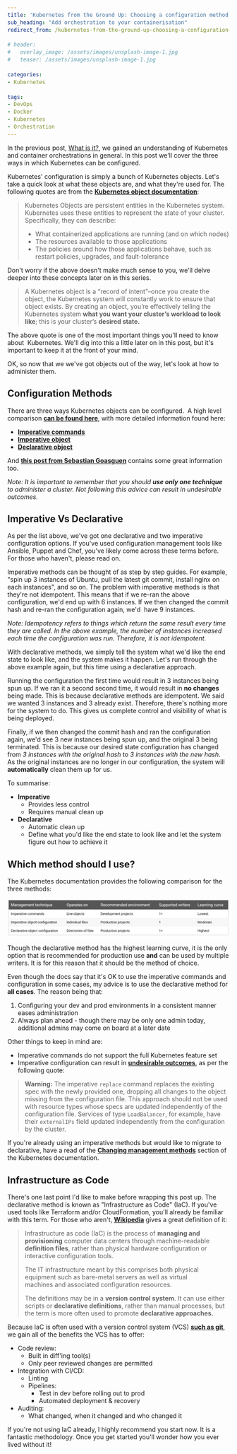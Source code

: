 ```yaml
---
title: 'Kubernetes from the Ground Up: Choosing a configuration method'
sub_heading: "Add orchestration to your containerisation"
redirect_from: /kubernetes-from-the-ground-up-choosing-a-configuration-method/

# header:
#   overlay_image: /assets/images/unsplash-image-1.jpg
#   teaser: /assets/images/unsplash-image-1.jpg

categories:
- Kubernetes

tags:
- DevOps
- Docker
- Kubernetes
- Orchestration
---
```

In the previous post, [What is it?](/kubernetes-from-the-ground-up-what-is-it/), we gained an understanding of Kubernetes and container orchestrations in general. In this post we'll cover the three ways in which Kubernetes can be configured.

Kubernetes' configuration is simply a bunch of Kubernetes objects. Let's take a quick look at what these objects are, and what they're used for. The following quotes are from the [**Kubernetes object documentation**](https://kubernetes.io/docs/concepts/overview/working-with-objects/kubernetes-objects/):

> Kubernetes Objects are persistent entities in the Kubernetes system. Kubernetes uses these entities to represent the state of your cluster. Specifically, they can describe:
> 
> *   What containerized applications are running (and on which nodes)
> *   The resources available to those applications
> *   The policies around how those applications behave, such as restart policies, upgrades, and fault-tolerance

Don't worry if the above doesn't make much sense to you, we'll delve deeper into these concepts later on in this series.

> A Kubernetes object is a “record of intent”–once you create the object, the Kubernetes system will constantly work to ensure that object exists. By creating an object, you’re effectively telling the Kubernetes system **what you want your cluster’s workload to look like**; this is your cluster’s **desired state.**

The above quote is one of the most important things you'll need to know about  Kubernetes. We'll dig into this a little later on in this post, but it's important to keep it at the front of your mind.

OK, so now that we we've got objects out of the way, let's look at how to administer them.

## Configuration Methods

There are three ways Kubernetes objects can be configured.  A high level comparison [**can be found here**](https://kubernetes.io/docs/concepts/overview/object-management-kubectl/overview/), with more detailed information found here:

*   [**Imperative commands**](https://kubernetes.io/docs/concepts/overview/object-management-kubectl/imperative-command/)
*   [**Imperative object**](https://kubernetes.io/docs/concepts/overview/object-management-kubectl/imperative-config/)
*   [**Declarative object**](https://kubernetes.io/docs/concepts/overview/object-management-kubectl/declarative-config/)

And [**this post from Sebastian Goasguen**](https://medium.com/bitnami-perspectives/imperative-declarative-and-a-few-kubectl-tricks-9d6deabdde) contains some great information too.

_Note: It is important to remember that you should **use only one technique** to administer a cluster. Not following this advice can result in undesirable outcomes._

## Imperative Vs Declarative

As per the list above, we've got one declarative and two imperative configuration options. If you've used configuration management tools like Ansible, Puppet and Chef, you've likely come across these terms before. For those who haven't, please read on.

Imperative methods can be thought of as step by step guides. For example, "spin up 3 instances of Ubuntu, pull the latest git commit, install nginx on each instances", and so on. The problem with imperative methods is that they're not idempotent. This means that if we re-ran the above configuration, we'd end up with 6 instances. If we then changed the commit hash and re-ran the configuration again, we'd  have 9 instances.

_Note: Idempotency refers to things which return the same result every time they are called. In the above example, the number of instances increased each time the configuration was run. Therefore, it is not idempotent._

With declarative methods, we simply tell the system what we'd like the end state to look like, and the system makes it happen. Let's run through the above example again, but this time using a declarative approach.

Running the configuration the first time would result in 3 instances being spun up. If we ran it a second second time, it would result in **no changes** being made. This is because declarative methods are idempotent. We said we wanted 3 instances and 3 already exist. Therefore, there's nothing more  for the system to do. This gives us complete control and visibility of what is being deployed.

Finally, if we then changed the commit hash and ran the configuration again, we'd see 3 new instances being spun up, and the original 3 being terminated. This is because our desired state configuration has changed from _3 instances with the original hash_ to _3 instances with the new hash_. As the original instances are no longer in our configuration, the system will **automatically** clean them up for us.

To summarise:

*   **Imperative**
    *   Provides less control
    *   Requires manual clean up
*   **Declarative**
    *   Automatic clean up
    *   Define what you'd like the end state to look like and let the system figure out how to achieve it

## Which method should I use?

The Kubernetes documentation provides the following comparison for the three methods:

[![](/assets/2018/03/configuration_methods.png)](/assets/2018/03/configuration_methods.png)

Though the declarative method has the highest learning curve, it is the only option that is recommended for production use **and** can be used by multiple writers. It is for this reason that it should be the method of choice.

Even though the docs say that it's OK to use the imperative commands and configuration in some cases, my advice is to use the declarative method for **all cases**. The reason being that:

1.  Configuring your dev and prod environments in a consistent manner eases administration
2.  Always plan ahead - though there may be only one admin today, additional admins may come on board at a later date

Other things to keep in mind are:

*   Imperative commands do not support the full Kubernetes feature set
*   Imperative configuration can result in **[undesirable outcomes](https://kubernetes.io/docs/concepts/overview/object-management-kubectl/overview/)**, as per the following quote:

> **Warning:** The imperative `replace` command replaces the existing spec with the newly provided one, dropping all changes to the object missing from the configuration file. This approach should not be used with resource types whose specs are updated independently of the configuration file. Services of type `LoadBalancer`, for example, have their `externalIPs` field updated independently from the configuration by the cluster.

If you're already using an imperative methods but would like to migrate to declarative, have a read of the [**Changing management methods**](https://kubernetes.io/docs/concepts/overview/object-management-kubectl/declarative-config/#changing-management-methods) section of the Kubernetes documentation.

## Infrastructure as Code

There's one last point I'd like to make before wrapping this post up. The declarative method is known as "Infrastructure as Code" (IaC). If you've used tools like Terraform and/or CloudFormation, you'll already be familiar with this term. For those who aren't, [**Wikipedia**](https://en.wikipedia.org/wiki/Infrastructure_as_Code) gives a great definition of it:

> Infrastructure as code (IaC) is the process of **managing and provisioning** computer data centers through machine-readable **definition files**, rather than physical hardware configuration or interactive configuration tools.
> 
> The IT infrastructure meant by this comprises both physical equipment such as bare-metal servers as well as virtual machines and associated configuration resources.
> 
> The definitions may be in a **version control system**. It can use either scripts or **declarative definitions**, rather than manual processes, but the term is more often used to promote **declarative approaches.**

Because IaC is often used with a version control system (VCS) [**such as git**](/tags/#git), we gain all of the benefits the VCS has to offer:

*   Code review:
    *   Built in diff'ing tool(s)
    *   Only peer reviewed changes are permitted
*   Integration with CI/CD:
    *   Linting
    *   Pipelines:
        *   Test in dev before rolling out to prod
        *   Automated deployment & recovery
*   Auditing:
    *   What changed, when it changed and who changed it

If you're not using IaC already, I highly recommend you start now. It is a fantastic methodology. Once you get started you'll wonder how you ever lived without it!
